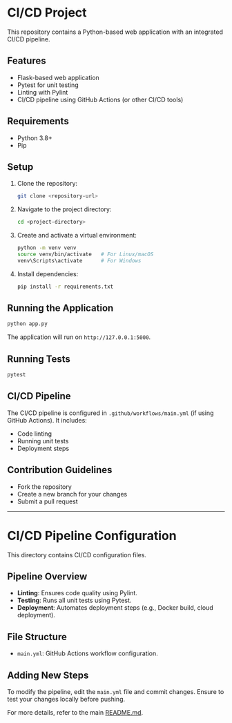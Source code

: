 # CI/CD Project

This repository contains a Python-based web application with an integrated CI/CD pipeline.

## Features
- Flask-based web application
- Pytest for unit testing
- Linting with Pylint
- CI/CD pipeline using GitHub Actions (or other CI/CD tools)

## Requirements
- Python 3.8+
- Pip

## Setup
1. Clone the repository:
   ```bash
   git clone <repository-url>
   ```
2. Navigate to the project directory:
   ```bash
   cd <project-directory>
   ```
3. Create and activate a virtual environment:
   ```bash
   python -m venv venv
   source venv/bin/activate   # For Linux/macOS
   venv\Scripts\activate      # For Windows
   ```
4. Install dependencies:
   ```bash
   pip install -r requirements.txt
   ```

## Running the Application
```bash
python app.py
```
The application will run on `http://127.0.0.1:5000`.

## Running Tests
```bash
pytest
```

## CI/CD Pipeline
The CI/CD pipeline is configured in `.github/workflows/main.yml` (if using GitHub Actions). It includes:
- Code linting
- Running unit tests
- Deployment steps

## Contribution Guidelines
- Fork the repository
- Create a new branch for your changes
- Submit a pull request

---

# CI/CD Pipeline Configuration

This directory contains CI/CD configuration files.

## Pipeline Overview
- **Linting**: Ensures code quality using Pylint.
- **Testing**: Runs all unit tests using Pytest.
- **Deployment**: Automates deployment steps (e.g., Docker build, cloud deployment).

## File Structure
- `main.yml`: GitHub Actions workflow configuration.

## Adding New Steps
To modify the pipeline, edit the `main.yml` file and commit changes. Ensure to test your changes locally before pushing.

For more details, refer to the main [README.md](../README.md).